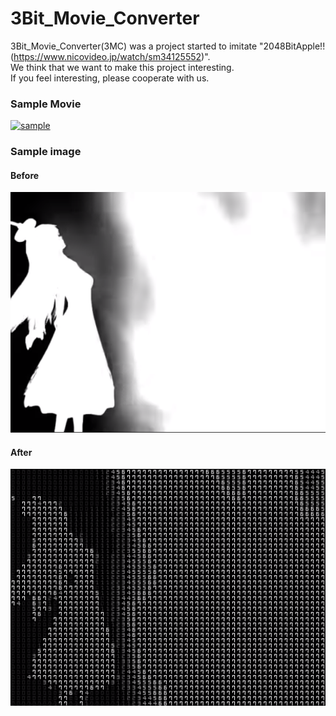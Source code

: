 # 3Bit_Movie_Converter

3Bit_Movie_Converter(3MC) was a project started to imitate "2048BitApple!!(https://www.nicovideo.jp/watch/sm34125552)".  
We think that we want to make this project interesting.  
If you feel interesting, please cooperate with us.  

### Sample Movie
[![sample](http://img.youtube.com/vi/W-WTlkSAlj4/0.jpg)](http://www.youtube.com/watch?v=W-WTlkSAlj4) 


### Sample image
#### Before
![Before](https://github.com/Cyberdog90/3Bit_Movie_Converter/blob/image/image/RM002.png)  
#### After
![After](https://github.com/Cyberdog90/3Bit_Movie_Converter/blob/image/image/RM001.png)  
